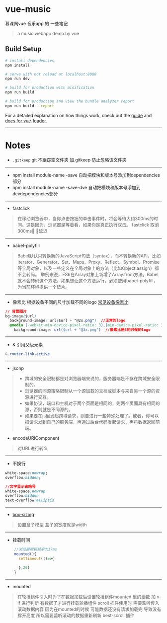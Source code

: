 # vue-music
慕课网vue 音乐app 的 一些笔记
> a music webapp demo by vue 

## Build Setup

``` bash
# install dependencies
npm install

# serve with hot reload at localhost:8080
npm run dev

# build for production with minification
npm run build

# build for production and view the bundle analyzer report
npm run build --report
```

For a detailed explanation on how things work, check out the [guide](http://vuejs-templates.github.io/webpack/) and [docs for vue-loader](http://vuejs.github.io/vue-loader).

--- 

# Notes

- ```.gitkeep``` git 不跟踪空文件夹 加.gitkeep 防止忽略该文件夹
---
- npm install module-name -save 自动把模块和版本号添加到dependencies部分
- npm install module-name -save-dve 自动把模块和版本号添加到devdependencies部分

---
- fastclick 
> 在移动浏览器中，当你点击按钮的单击事件时，将会等待大约300ms的时间。这是因为，浏览器是等着看，如果你是真正执行双击。 fastclick 取消300ms 延迟

---
- babel-polyfill
> Babel默认只转换新的JavaScript句法（syntax），而不转换新的API，比如Iterator、Generator、Set、Maps、Proxy、Reflect、Symbol、Promise等全局对象，以及一些定义在全局对象上的方法（比如Object.assign）都不会转码。
>  举例来说，ES6在Array对象上新增了Array.from方法。Babel就不会转码这个方法。如果想让这个方法运行，必须使用babel-polyfill，为当前环境提供一个垫片。

--- 
- 像素比
根据设备不同的尺寸加载不同的logo
[常见设备像素比](https://guide.aotu.io/docs/css/query.html)

```css
// 背景图片
bg-image($url)
  background-image: url($url + "@2x.png")  //正常的logo
  @media (-webkit-min-device-pixel-ratio: 3),(min-device-pixel-ratio: 3)
    background-image: url($url + "@3x.png")  //像素比是3的时候的logo

```
---

- & 引用父级元素

```css
&.router-link-active       
```
--- 

- jsonp
> -  跨域的安全限制都是对浏览器端来说的，服务器端是不存在跨域安全限制的。
> - 浏览器的同源策略限制从一个源加载的文档或脚本与来自另一个源的资源进行交互。
> -  如果协议，端口和主机对于两个页面是相同的，则两个页面具有相同的源，否则就是不同源的。
> - 如果要在js里发起跨域请求，则要进行一些特殊处理了。或者，你可以把请求发到自己的服务端，再通过后台代码发起请求，再将数据返回前端。

- encodeURIComponent
> 对URL进行转义
---
- 不换行
```css
white-space:nowrap;
overflow:hidden; 

//文字显示省略号
white-space:nowrap
overflow:hidden
text-overflow:ellipsis
```
--- 

- [box-sizing](https://www.jianshu.com/p/e2eb0d8c9de6)
> 设置盒子模型 盒子的宽度就是width

--- 
- 挂载时间
```javascript
    //浏览器刷新频率为17ms 
    mounted(){
      setTimeout(()=>{

      },20)
    }
```
---
- mounted
> 在轮播组件引入时为了在数据加载后设置轮播组件mounted 里的函数 加 v-if 进行判断 有数据了才进行挂载轮播组件
> scroll 插件使用时 需要监听传入滚动数据内容 因为在mounted的时候 可能数据还没有请求加载完 导致没有撑开高度
所以需要监听滚动的数据重新刷新 best-scroll 插件
